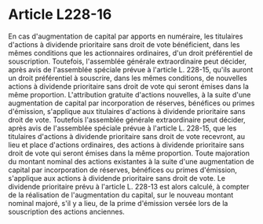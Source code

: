 # Article L228-16

En cas d'augmentation de capital par apports en numéraire, les titulaires d'actions à dividende prioritaire sans droit de vote bénéficient, dans les mêmes conditions que les actionnaires ordinaires, d'un droit préférentiel de souscription. Toutefois, l'assemblée générale extraordinaire peut décider, après avis de l'assemblée spéciale prévue à l'article L. 228-15, qu'ils auront un droit préférentiel à souscrire, dans les mêmes conditions, de nouvelles actions à dividende prioritaire sans droit de vote qui seront émises dans la même proportion.   L'attribution gratuite d'actions nouvelles, à la suite d'une augmentation de capital par incorporation de réserves, bénéfices ou primes d'émission, s'applique aux titulaires d'actions à dividende prioritaire sans droit de vote. Toutefois l'assemblée générale extraordinaire peut décider, après avis de l'assemblée spéciale prévue à l'article L. 228-15, que les titulaires d'actions à dividende prioritaire sans droit de vote recevront, au lieu et place d'actions ordinaires, des actions à dividende prioritaire sans droit de vote qui seront émises dans la même proportion.   Toute majoration du montant nominal des actions existantes à la suite d'une augmentation de capital par incorporation de réserves, bénéfices ou primes d'émission, s'applique aux actions à dividende prioritaire sans droit de vote. Le dividende prioritaire prévu à l'article L. 228-13 est alors calculé, à compter de la réalisation de l'augmentation du capital, sur le nouveau montant nominal majoré, s'il y a lieu, de la prime d'émission versée lors de la souscription des actions anciennes.